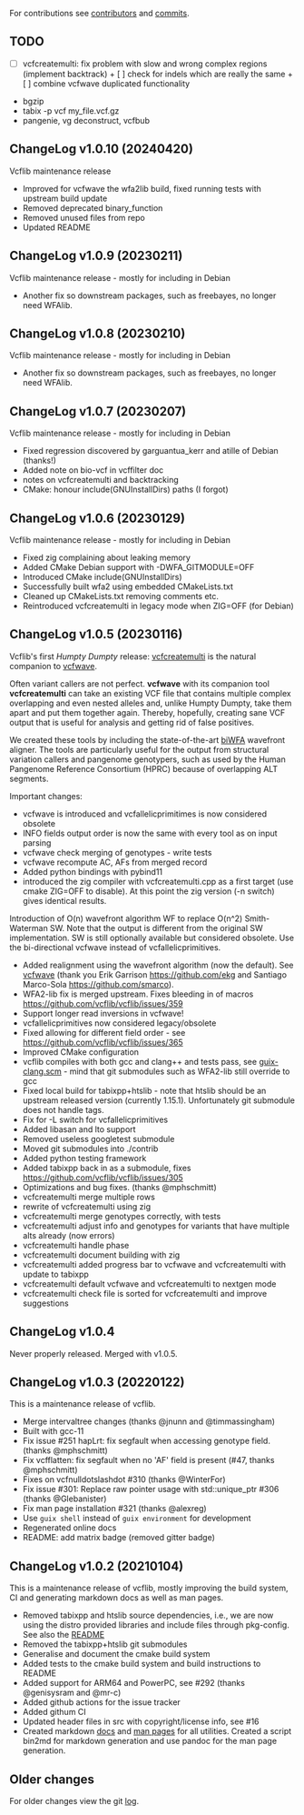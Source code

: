 For contributions see
[contributors](https://github.com/vcflib/vcflib/graphs/contributors)
and
[commits](https://github.com/vcflib/vcflib/commits/master).

## TODO

- [ ] vcfcreatemulti: fix problem with slow and wrong complex regions (implement backtrack)
      + [ ] check for indels which are really the same
      + [ ] combine vcfwave duplicated functionality
- bgzip
- tabix -p vcf my_file.vcf.gz
- pangenie, vg deconstruct, vcfbub

## ChangeLog v1.0.10 (20240420)

Vcflib maintenance release

+ Improved for vcfwave the wfa2lib build, fixed running tests with upstream build update
+ Removed deprecated binary_function
+ Removed unused files from repo
+ Updated README

## ChangeLog v1.0.9 (20230211)

Vcflib maintenance release - mostly for including in Debian

+ Another fix so downstream packages, such as freebayes, no longer need WFAlib.

## ChangeLog v1.0.8 (20230210)

Vcflib maintenance release - mostly for including in Debian

+ Another fix so downstream packages, such as freebayes, no longer need WFAlib.

## ChangeLog v1.0.7 (20230207)

Vcflib maintenance release - mostly for including in Debian

+ Fixed regression discovered by garguantua_kerr and atille of Debian (thanks!)
+ Added note on bio-vcf in vcffilter doc
+ notes on vcfcreatemulti and backtracking
+ CMake: honour include(GNUInstallDirs) paths (I forgot)

## ChangeLog v1.0.6 (20230129)

Vcflib maintenance release - mostly for including in Debian

+ Fixed zig complaining about leaking memory
+ Added CMake Debian support with -DWFA_GITMODULE=OFF
+ Introduced CMake include(GNUInstallDirs)
+ Successfully built wfa2 using embedded CMakeLists.txt
+ Cleaned up CMakeLists.txt removing comments etc.
+ Reintroduced vcfcreatemulti in legacy mode when ZIG=OFF (for Debian)

## ChangeLog v1.0.5 (20230116)

Vcflib's first *Humpty Dumpty* release: [vcfcreatemulti](./doc/vcfcreatemulti.md) is the natural companion to [vcfwave](./doc/vcfwave.md).

Often variant callers are not perfect.
**vcfwave** with its companion tool **vcfcreatemulti** can take an existing VCF file that contains multiple complex overlapping and even nested alleles and, unlike Humpty Dumpty, take them apart and put them together again.
Thereby, hopefully, creating sane VCF output that is useful for analysis and getting rid of false positives.

We created these tools by including the state-of-the-art [biWFA](https://github.com/smarco/WFA2-lib) wavefront aligner.
The tools are particularly useful for the output from structural variation callers and pangenome genotypers, such as used by the Human Pangenome Reference Consortium (HPRC) because of overlapping ALT segments.

Important changes:

+ vcfwave is introduced and vcfallelicprimitimes is now considered obsolete
+ INFO fields output order is now the same with every tool as on input parsing
+ vcfwave check merging of genotypes - write tests
+ vcfwave recompute AC, AFs from merged record
+ Added python bindings with pybind11
+ introduced the zig compiler with vcfcreatemulti.cpp as a first target (use cmake ZIG=OFF to disable). At this point the zig version (-n switch) gives identical results.

Introduction of O(n) wavefront algorithm WF to replace O(n^2) Smith-Waterman SW. Note that the output is different from the original SW implementation. SW is still optionally available but considered obsolete. Use the bi-directional vcfwave instead of vcfallelicprimitives.

+ Added realignment using the wavefront algorithm (now the default). See [vcfwave](./doc/vcfwave.md) (thank you Erik Garrison https://github.com/ekg and Santiago Marco-Sola  https://github.com/smarco).
+ WFA2-lib fix is merged upstream. Fixes bleeding in of macros https://github.com/vcflib/vcflib/issues/359
+ Support longer read inversions in vcfwave!
+ vcfallelicprimitives now considered legacy/obsolete
+ Fixed allowing for different field order - see https://github.com/vcflib/vcflib/issues/365
+ Improved CMake configuration
+ vcflib compiles with both gcc and clang++ and tests pass, see [guix-clang.scm](./guix-clang.scm) - mind that git submodules such as WFA2-lib still override to gcc
+ Fixed local build for tabixpp+htslib - note that htslib should be an upstream released version (currently 1.15.1). Unfortunately git submodule does not handle tags.
+ Fix for -L switch for vcfallelicprimitives
+ Added libasan and lto support
+ Removed useless googletest submodule
+ Moved git submodules into ./contrib
+ Added python testing framework
+ Added tabixpp back in as a submodule, fixes https://github.com/vcflib/vcflib/issues/305
+ Optimizations and bug fixes. (thanks @mphschmitt)
+ vcfcreatemulti merge multiple rows
+ rewrite of vcfcreatemulti using zig
+ vcfcreatemulti merge genotypes correctly, with tests
+ vcfcreatemulti adjust info and genotypes for variants that have multiple alts already (now errors)
+ vcfcreatemulti handle phase
+ vcfcreatemulti document building with zig
+ vcfcreatemulti added progress bar to vcfwave and vcfcreatemulti with update to tabixpp
+ vcfcreatemulti default vcfwave and vcfcreatemulti to nextgen mode
+ vcfcreatemulti check file is sorted for vcfcreatemulti and improve suggestions

## ChangeLog v1.0.4

Never properly released. Merged with v1.0.5.

## ChangeLog v1.0.3 (20220122)

This is a maintenance release of vcflib.

+ Merge intervaltree changes (thanks @jnunn and @timmassingham)
+ Built with gcc-11
+ Fix issue #251 hapLrt: fix segfault when accessing genotype field. (thanks @mphschmitt)
+ Fix vcfflatten: fix segfault when no 'AF' field is present (#47, thanks @mphschmitt)
+ Fixes on vcfnulldotslashdot #310 (thanks @WinterFor)
+ Fix issue #301: Replace raw pointer usage with std::unique_ptr #306 (thanks @Glebanister)
+ Fix man page installation #321 (thanks @alexreg)
+ Use `guix shell` instead of `guix environment` for development
+ Regenerated online docs
+ README: add matrix badge (removed gitter badge)

## ChangeLog v1.0.2 (20210104)

This is a maintenance release of vcflib, mostly improving the build
system, CI and generating markdown docs as well as man pages.

+ Removed tabixpp and htslib source dependencies, i.e., we are now using
  the distro provided libraries and include files through pkg-config.
  See also the [README](README.md#build-from-source)
+ Removed the tabixpp+htslib git submodules
+ Generalise and document the cmake build system
+ Added tests to the cmake build system and build instructions to README
+ Added support for ARM64 and PowerPC, see #292 (thanks @genisysram and @mr-c)
+ Added github actions for the issue tracker
+ Added githum CI
+ Updated header files in src with copyright/license info, see #16
+ Created markdown [docs](./doc/vcflib.md) and [man pages](./man/) for
  all utilities. Created a script bin2md for markdown generation and
  use pandoc for the man page generation.

## Older changes

For older changes view the git [log](https://github.com/vcflib/vcflib/commits/master).
